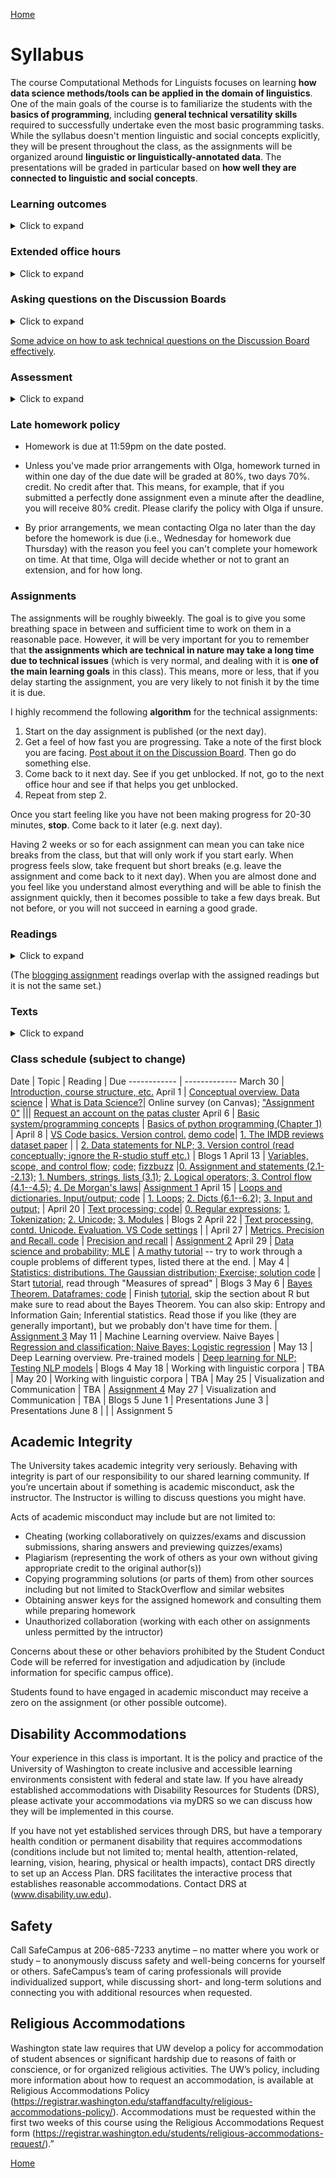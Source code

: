 [Home](index.md)

# Syllabus

The course Computational Methods for Linguists focuses on learning **how data science methods/tools can be applied in the domain of linguistics**. One of the main goals of the course is to familiarize the students with the **basics of programming**, including **general technical versatility skills** required to successfully undertake even the most basic programming tasks. While the syllabus doesn't mention linguistic and social concepts explicitly, they will be present throughout the class, as the assignments will be organized around **linguistic or linguistically-annotated data**. The presentations will be graded in particular based on **how well they are connected to linguistic and social concepts**.

### Learning outcomes 
<details>
  <summary>Click to expand</summary>
  
Students will learn about what counts as data in computational linguistics, as well as how linguistic theory and questions dictate which computational methods are employed. Similarly, students will learn about ethical and social implications of data uses in linguistics. Students will learn basic programming concepts and how to write a range of programs (using python programming language). They will also learn how to use command-line interface and version control. They will learn a range of techniques for data cleaning, representing data as vectors, thoughtfully choosing a model, loading the data into the model, running the model, and interpreting and visualizing results.
</details>

### Extended office hours ###
<details>
  <summary>Click to expand</summary>

In this class, we offer you <b>extended office hours</b>, because you will face technical issues with which every person needs help, when they come across them the first few times.
While the usual expectation applies, that you come to the office hours with a <b>specific issue</b> and show your work (demonstrate that you have made some effort already), remember that there is <b>no expectation</b> that your issue needs to be particularly complex or advanced. Many technical issues are simple but can take hours to figure out if you see them for the first time. <b>Use the extended office hours.</b>
</details>

### Asking questions on the Discussion Boards ###
<details>
  <summary>Click to expand</summary>

There will be a dedicated Discussion Board on Canvas for each assignment, as well as an area for general and other questions. It is important that you ask a lot of questions on the Discussion Boards, and we do mean it. Posting a question on the Discussion Board will allow others to benefit from your question and our answer! Use email for confidential questions such as regarding your grades and personal circumstances, but not for any questions related to assignments or class logistics! Use the Discussion Boards for that!

</details>

[Some advice on how to ask technical questions on the Discussion Board effectively](questions.md).

### Assessment
<details>
  <summary>Click to expand</summary>

The class is organized around a series of assignments targeting different concepts and skills but all connected to linguistic data/corpora (TBA). There are no exams. The assignments, on which the students will work individually, put toghether account for 80% of the grade. Additionally, there is a presentation related to the assignments which is worth another 15% (the presentation may be pre-recorded). Additionally, students will write a blog post reflecting on a reading of their choice and will also post comments to their classmate's posts; this is worth another 5%. Up to 2% (positive) adjustment for participation (such as asking questions during class or on the discussion board, attending office hours etc.). <br><br>

Grading scale: <br><br>

95% = 4.0, 94% = 3.9, 93% = 3.8 & so on.

</details>


### Late homework policy

* Homework is due at 11:59pm on the date posted.

* Unless you've made prior arrangements with Olga, homework turned in within one day of the due date will be graded at 80%, two days 70%. credit. No credit after that. This means, for example, that if you submitted a perfectly done assignment even a minute after the deadline, you will receive 80% credit. Please clarify the policy with Olga if unsure.

* By prior arrangements, we mean contacting Olga no later than the day before the homework is due (i.e., Wednesday for homework due Thursday) with the reason you feel you can't complete your homework on time. At that time, Olga will decide whether or not to grant an extension, and for how long.


### Assignments

The assignments will be roughly biweekly. The goal is to give you some breathing space in between and sufficient time to work on them in a reasonable pace. However, it will be very important for you to remember that **the assignments which are technical in nature may take a long time due to technical issues** (which is very normal, and dealing with it is **one of the main learning goals** in this class). This means, more or less, that if you delay starting the assignment, you are very likely to not finish it by the time it is due. 

I highly recommend the following <b>algorithm</b> for the technical assignments:

1. Start on the day assignment is published (or the next day).
1. Get a feel of how fast you are progressing. Take a note of the first block you are facing. [Post about it on the Discussion Board](questions.md). Then go do something else.
1. Come back to it next day. See if you get unblocked. If not, go to the next office hour and see if that helps you get unblocked.
1. Repeat from step 2.

Once you start feeling like you have not been making progress for 20-30 minutes, <b>stop</b>. Come back to it later (e.g. next day).

Having 2 weeks or so for each assignment can mean you can take nice breaks from the class, but that will only work if you start early. When progress feels slow, take frequent but short breaks (e.g. leave the assignment and come back to it next day). When you are almost done and you feel like you understand almost everything and will be able to finish the assignment quickly, then it becomes possible to take a few days break. But not before, or you will not succeed in earning a good grade. 

### Readings
<details>
    <summary>Click to expand</summary>  
There will be some assigned readings for most lectures. Some of them will just be blog posts and websites for beginner programmers etc. They are just as good for learning about these things as books ;) Maybe even better. Other readings will include scholarly papers; reading those is more difficult, so, try to identify some specific goals as you read. E.g. "I am reading this to understand what "Data Statements" are and I want to form an opinion about whether they are useful in some particular context." 
  
</details>  
  
(The [blogging assignment](blog.md) readings overlap with the assigned readings but it is not the same set.)


### Texts
<details>
  <summary>Click to expand</summary>
  
There are no required textbooks, though there will be some reading, all available online.<br><br>

Recommended text (for those who have not taken LING200): <i>Language Files 12</i>. <br><br>

You may find a book on python programming for beginners helpful, but in general we will rely on online resources.
</details>

### Class schedule (subject to change)

Date | Topic | Reading | Due
------------ | -------------
March 30 | [Introduction, course structure, etc.](slides/Ling471-0330.pdf)
April 1 | [Conceptual overview. Data science](slides/0401.pdf) | [What is Data Science?](https://hdsr.mitpress.mit.edu/pub/jhy4g6eg/release/7?readingCollection=72befc2a)| Online survey (on Canvas); ["Assignment 0"](assign0.md)
||| [Request an account on the patas cluster](https://cldb.ling.washington.edu/live/accountrequest-form.php)
April 6 | [Basic system/programming concepts](slides/0406.pdf) | [Basics of python programming (Chapter 1)](https://www.openbookproject.net/books/bpp4awd/ch01.html) |
April 8 | [VS Code basics. Version control.](slides/0408.pdf) [demo code](demos/April8_demo.py)| [1. The IMDB reviews dataset paper](https://ai.stanford.edu/~amaas/papers/wvSent_acl2011.pdf)
|  | [2. Data statements for NLP; ](DataStatementsForNLP.pdf) [3. Version control (read conceptually; ignore the R-studio stuff etc.)](https://ourcodingclub.github.io/tutorials/git/) | Blogs 1
April 13 | [Variables, scope, and control flow;](slides/0413.pdf) [code;](demos/April13.py) [fizzbuzz](demos/fizzbuzz.py) |[0. Assignment and statements (2.1--2.13);](https://www.openbookproject.net/books/bpp4awd/ch02.html) [1. Numbers, strings, lists (3.1);](https://docs.python.org/3/tutorial/introduction.html#using-python-as-a-calculator) [2. Logical operators; ](https://www.tutorialspoint.com/discrete_mathematics/discrete_mathematics_propositional_logic.htm) [3. Control flow (4.1--4.5);](https://docs.python.org/3/tutorial/controlflow.html) [4. De Morgan's laws](https://blog.penjee.com/what-is-demorgans-law-in-programming-answered-with-pics/)| [Assignment 1](assignments/Assignment-1.md) 
April 15 | [Loops and dictionaries. Input/output; ](slides/0415.pdf) [code](demos/April15.py) | [1. Loops;](https://www.dataquest.io/blog/python-for-loop-tutorial/) [2. Dicts (6.1--6.2);](https://www.openbookproject.net/books/bpp4awd/ch06.html) [3. Input and output;](https://docs.python.org/3/tutorial/inputoutput.html) | 
April 20 | [Text processing; ](slides/0420.pdf) [code](demos/April20.py)| [0. Regular expressions;](https://docs.python.org/3/howto/regex.html) [1. Tokenization;](https://www.analyticsvidhya.com/blog/2019/07/how-get-started-nlp-6-unique-ways-perform-tokenization/) [2. Unicode;](https://docs.python.org/3/howto/unicode.html) [3. Modules](https://docs.python.org/3/tutorial/modules.html) | Blogs 2
April 22 | [Text processing, contd. Unicode. Evaluation. ](slides/0422.pdf) [VS Code settings](demos/setting-up-vs-code.md)  |  | 
April 27 | [Metrics. Precision and Recall. ](slides/0427.pdf) [code](demos/April27.py) | [Precision and recall](https://medium.com/@shrutisaxena0617/precision-vs-recall-386cf9f89488)  | [Assignment 2](assignments/Assignment2.md) 
April 29 | [Data science and probability; MLE](slides/0429.pdf)  | [A mathy tutorial](https://tutors4you.com/probabilitytutorial.htm) -- try to work through a couple problems of different types, listed there at the end. |
May 4 | [Statistics: distributions. The Gaussian distribution; ](slides/0504.pdf) [Exercise; ](https://github.com/olzama/Ling471/blob/gh-pages/assignments/ex-gauss.md) [solution code](demos/May4.py) | Start [tutorial](https://www.edureka.co/blog/statistics-and-probability/), read through "Measures of spread" | Blogs 3
May 6 | [Bayes Theorem. Dataframes; ](slides/0506.pdf) [code](demos/May6.py) | Finish [tutorial](https://www.edureka.co/blog/statistics-and-probability/), skip the section about R but make sure to read about the Bayes Theorem. You can also skip: Entropy and Information Gain; Inferential statistics. Read those if you like (they are generally important), but we probably don't have time for them. | [Assignment 3](assignments/Assignment3.md) 
May 11 | Machine Learning overview. Naive Bayes  | [Regression and classification; ](https://medium.com/quick-code/regression-versus-classification-machine-learning-whats-the-difference-345c56dd15f7) [Naive Bayes; ](https://machinelearningmastery.com/naive-bayes-classifier-scratch-python/) [Logistic regression](https://www.tibco.com/reference-center/what-is-logistic-regression) |
May 13 | Deep Learning overview. Pre-trained models | [Deep learning for NLP; ](https://medium.com/dair-ai/deep-learning-for-nlp-an-overview-of-recent-trends-d0d8f40a776d) [Testing NLP models](https://slideslive.com/38929272/beyond-accuracy-behavioral-testing-of-nlp-models-with-checklist) | Blogs 4
May 18 | Working with linguistic corpora | TBA | 
May 20 | Working with linguistic corpora | TBA | 
May 25 | Visualization and Communication | TBA | [Assignment 4](https://olzama.github.io/Ling471/assignments/Assignment4.html)
May 27 | Visualization and Communication | TBA | Blogs 5
June 1 | Presentations 
June 3 | Presentations
June 8 | | | Assignment 5 


## Academic Integrity
The University takes academic integrity very seriously. Behaving with integrity is part of our responsibility to our shared learning community. If you’re uncertain about if something is academic misconduct, ask the instructor. The Instructor is willing to discuss questions you might have.

Acts of academic misconduct may include but are not limited to:

- Cheating (working collaboratively on quizzes/exams and discussion submissions, sharing answers and previewing quizzes/exams)
- Plagiarism (representing the work of others as your own without giving appropriate credit to the original author(s))
- Copying programming solutions (or parts of them) from other sources including but not limited to StackOverflow and similar websites
- Obtaining answer keys for the assigned homework and consulting them while preparing homework
- Unauthorized collaboration (working with each other on assignments unless permitted by the intructor)

Concerns about these or other behaviors prohibited by the Student Conduct Code will be referred for investigation and adjudication by (include information for specific campus office).

Students found to have engaged in academic misconduct may receive a zero on the assignment (or other possible outcome).

## Disability Accommodations 
Your experience in this class is important. It is the policy and practice of the University of Washington to create inclusive and accessible learning environments consistent with federal and state law. If you have already established accommodations with Disability Resources for Students (DRS), please activate your accommodations via myDRS so we can discuss how they will be implemented in this course.

If you have not yet established services through DRS, but have a temporary health condition or permanent disability that requires accommodations (conditions include but not limited to; mental health, attention-related, learning, vision, hearing, physical or health impacts), contact DRS directly to set up an Access Plan. DRS facilitates the interactive process that establishes reasonable accommodations. Contact DRS at (www.disability.uw.edu).

## Safety 
Call SafeCampus at 206-685-7233 anytime – no matter where you work or study – to anonymously discuss safety and well-being concerns for yourself or others. SafeCampus’s team of caring professionals will provide individualized support, while discussing short- and long-term solutions and connecting you with additional resources when requested.

## Religious Accommodations 

Washington state law requires that UW develop a policy for accommodation of student absences or significant hardship due to reasons of faith or conscience, or for organized religious activities. The UW’s policy, including more information about how to request an accommodation, is available at Religious Accommodations Policy (https://registrar.washington.edu/staffandfaculty/religious-accommodations-policy/). Accommodations must be requested within the first two weeks of this course using the Religious Accommodations Request form (https://registrar.washington.edu/students/religious-accommodations-request/).”

[Home](index.md)

